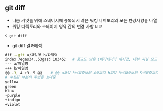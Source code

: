 ## git diff

- 다음 커밋을 위해 스테이지에 등록되지 않은 워킹 디렉토리의 모든 변경사항을 나열
- 워킹 디렉토리와 스테이지 영역 간의 변경 사항 비교

```bash
$ git diff
```

- git diff 결과해석

```bash
dif --git a/파일명 b/파일명
index 7egas34..53gasd 103452   # 중요도 낮음 (메타데이터 해시값, 내부 파일 모드 식별자)
--- a/파일명
+++ b/파일명
@@ -3, 4 +3, 5 @@    # @@ a파일 3번쨰줄부터 4줄까지 b파일 3번째줄부터 5번째줄까지 @@ / ❗부호는 파일 구분용
# 수정된 부분의 주변을 보여줌
yellow
green
blue
-purple
+indigo
+violet
```

